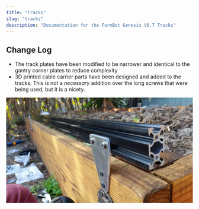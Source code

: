 ```yaml
---
title: "Tracks"
slug: "tracks"
description: "Documentation for the FarmBot Genesis V0.7 Tracks"
---
```


## Change Log
* The track plates have been modified to be narrower and identical to the gantry corner plates to reduce complexity
* 3D printed cable carrier parts have been designed and added to the tracks. This is not a *necessary* addition over the long screws that were being used, but it is a nicety.

![20150113_140302.jpg](_images/20150113_140302.jpg)

